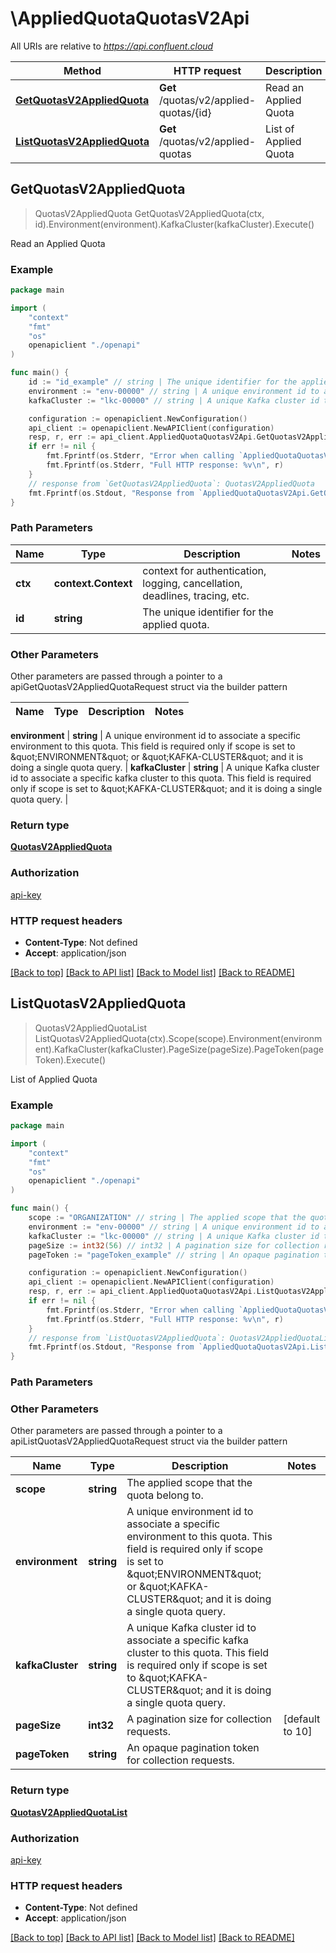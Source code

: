 # \AppliedQuotaQuotasV2Api

All URIs are relative to *https://api.confluent.cloud*

Method | HTTP request | Description
------------- | ------------- | -------------
[**GetQuotasV2AppliedQuota**](AppliedQuotaQuotasV2Api.md#GetQuotasV2AppliedQuota) | **Get** /quotas/v2/applied-quotas/{id} | Read an Applied Quota
[**ListQuotasV2AppliedQuota**](AppliedQuotaQuotasV2Api.md#ListQuotasV2AppliedQuota) | **Get** /quotas/v2/applied-quotas | List of Applied Quota



## GetQuotasV2AppliedQuota

> QuotasV2AppliedQuota GetQuotasV2AppliedQuota(ctx, id).Environment(environment).KafkaCluster(kafkaCluster).Execute()

Read an Applied Quota



### Example

```go
package main

import (
    "context"
    "fmt"
    "os"
    openapiclient "./openapi"
)

func main() {
    id := "id_example" // string | The unique identifier for the applied quota.
    environment := "env-00000" // string | A unique environment id to associate a specific environment to this quota. This field is required only if scope is set to \"ENVIRONMENT\" or \"KAFKA-CLUSTER\" and it is doing a single quota query.  (optional)
    kafkaCluster := "lkc-00000" // string | A unique Kafka cluster id to associate a specific kafka cluster to this quota. This field is required only if scope is set to \"KAFKA-CLUSTER\" and it is doing a single quota query.  (optional)

    configuration := openapiclient.NewConfiguration()
    api_client := openapiclient.NewAPIClient(configuration)
    resp, r, err := api_client.AppliedQuotaQuotasV2Api.GetQuotasV2AppliedQuota(context.Background(), id).Environment(environment).KafkaCluster(kafkaCluster).Execute()
    if err != nil {
        fmt.Fprintf(os.Stderr, "Error when calling `AppliedQuotaQuotasV2Api.GetQuotasV2AppliedQuota``: %v\n", err)
        fmt.Fprintf(os.Stderr, "Full HTTP response: %v\n", r)
    }
    // response from `GetQuotasV2AppliedQuota`: QuotasV2AppliedQuota
    fmt.Fprintf(os.Stdout, "Response from `AppliedQuotaQuotasV2Api.GetQuotasV2AppliedQuota`: %v\n", resp)
}
```

### Path Parameters


Name | Type | Description  | Notes
------------- | ------------- | ------------- | -------------
**ctx** | **context.Context** | context for authentication, logging, cancellation, deadlines, tracing, etc.
**id** | **string** | The unique identifier for the applied quota. | 

### Other Parameters

Other parameters are passed through a pointer to a apiGetQuotasV2AppliedQuotaRequest struct via the builder pattern


Name | Type | Description  | Notes
------------- | ------------- | ------------- | -------------

 **environment** | **string** | A unique environment id to associate a specific environment to this quota. This field is required only if scope is set to \&quot;ENVIRONMENT\&quot; or \&quot;KAFKA-CLUSTER\&quot; and it is doing a single quota query.  | 
 **kafkaCluster** | **string** | A unique Kafka cluster id to associate a specific kafka cluster to this quota. This field is required only if scope is set to \&quot;KAFKA-CLUSTER\&quot; and it is doing a single quota query.  | 

### Return type

[**QuotasV2AppliedQuota**](quotas.v2.AppliedQuota.md)

### Authorization

[api-key](../README.md#api-key)

### HTTP request headers

- **Content-Type**: Not defined
- **Accept**: application/json

[[Back to top]](#) [[Back to API list]](../README.md#documentation-for-api-endpoints)
[[Back to Model list]](../README.md#documentation-for-models)
[[Back to README]](../README.md)


## ListQuotasV2AppliedQuota

> QuotasV2AppliedQuotaList ListQuotasV2AppliedQuota(ctx).Scope(scope).Environment(environment).KafkaCluster(kafkaCluster).PageSize(pageSize).PageToken(pageToken).Execute()

List of Applied Quota



### Example

```go
package main

import (
    "context"
    "fmt"
    "os"
    openapiclient "./openapi"
)

func main() {
    scope := "ORGANIZATION" // string | The applied scope that the quota belong to. 
    environment := "env-00000" // string | A unique environment id to associate a specific environment to this quota. This field is required only if scope is set to \"ENVIRONMENT\" or \"KAFKA-CLUSTER\" and it is doing a single quota query.  (optional)
    kafkaCluster := "lkc-00000" // string | A unique Kafka cluster id to associate a specific kafka cluster to this quota. This field is required only if scope is set to \"KAFKA-CLUSTER\" and it is doing a single quota query.  (optional)
    pageSize := int32(56) // int32 | A pagination size for collection requests. (optional) (default to 10)
    pageToken := "pageToken_example" // string | An opaque pagination token for collection requests. (optional)

    configuration := openapiclient.NewConfiguration()
    api_client := openapiclient.NewAPIClient(configuration)
    resp, r, err := api_client.AppliedQuotaQuotasV2Api.ListQuotasV2AppliedQuota(context.Background()).Scope(scope).Environment(environment).KafkaCluster(kafkaCluster).PageSize(pageSize).PageToken(pageToken).Execute()
    if err != nil {
        fmt.Fprintf(os.Stderr, "Error when calling `AppliedQuotaQuotasV2Api.ListQuotasV2AppliedQuota``: %v\n", err)
        fmt.Fprintf(os.Stderr, "Full HTTP response: %v\n", r)
    }
    // response from `ListQuotasV2AppliedQuota`: QuotasV2AppliedQuotaList
    fmt.Fprintf(os.Stdout, "Response from `AppliedQuotaQuotasV2Api.ListQuotasV2AppliedQuota`: %v\n", resp)
}
```

### Path Parameters



### Other Parameters

Other parameters are passed through a pointer to a apiListQuotasV2AppliedQuotaRequest struct via the builder pattern


Name | Type | Description  | Notes
------------- | ------------- | ------------- | -------------
 **scope** | **string** | The applied scope that the quota belong to.  | 
 **environment** | **string** | A unique environment id to associate a specific environment to this quota. This field is required only if scope is set to \&quot;ENVIRONMENT\&quot; or \&quot;KAFKA-CLUSTER\&quot; and it is doing a single quota query.  | 
 **kafkaCluster** | **string** | A unique Kafka cluster id to associate a specific kafka cluster to this quota. This field is required only if scope is set to \&quot;KAFKA-CLUSTER\&quot; and it is doing a single quota query.  | 
 **pageSize** | **int32** | A pagination size for collection requests. | [default to 10]
 **pageToken** | **string** | An opaque pagination token for collection requests. | 

### Return type

[**QuotasV2AppliedQuotaList**](QuotasV2AppliedQuotaList.md)

### Authorization

[api-key](../README.md#api-key)

### HTTP request headers

- **Content-Type**: Not defined
- **Accept**: application/json

[[Back to top]](#) [[Back to API list]](../README.md#documentation-for-api-endpoints)
[[Back to Model list]](../README.md#documentation-for-models)
[[Back to README]](../README.md)

